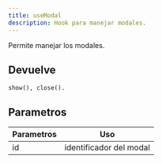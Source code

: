```yaml
---
title: useModal
description: Hook para manejar modales.
---
```


Permite manejar los modales.

## Devuelve

    show(), close().

## Parametros

| Parametros | Uso                     |
| ---------- | ----------------------- |
| id         | identificador del modal |
